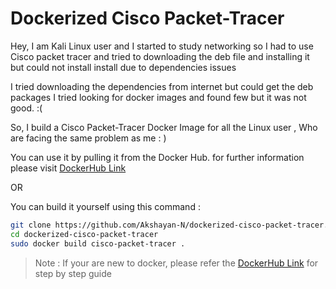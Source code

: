 # Dockerized Cisco Packet-Tracer

Hey,  I am Kali Linux user and I started to study networking so I had to use Cisco packet tracer and tried to downloading the deb file and installing it but could not install install due to dependencies issues 

I tried downloading the dependencies from internet but could get the deb packages I tried looking for docker images and found few but it was not good. :(

So, I build a Cisco Packet-Tracer Docker Image for all the Linux user , Who are facing the same problem as me : )

You can use it by pulling it from the Docker Hub. for further information please visit  [DockerHub Link](https://hub.docker.com/r/akshayanhub/cisco-packet-tracer)

OR 

You can build it yourself using this command  :

```bash 
git clone https://github.com/Akshayan-N/dockerized-cisco-packet-tracer.git
cd dockerized-cisco-packet-tracer
sudo docker build cisco-packet-tracer . 
```

> Note : If your are new to docker, please refer the [DockerHub Link](https://hub.docker.com/r/akshayanhub/cisco-packet-tracer)  for step by step guide 